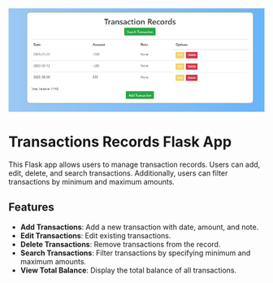 ![Transaction Records Flask App](transactions.JPG)

# Transactions Records Flask App

This Flask app allows users to manage transaction records. Users can add, edit, delete, and search transactions. Additionally, users can filter transactions by minimum and maximum amounts.

## Features

- **Add Transactions**: Add a new transaction with date, amount, and note.
- **Edit Transactions**: Edit existing transactions.
- **Delete Transactions**: Remove transactions from the record.
- **Search Transactions**: Filter transactions by specifying minimum and maximum amounts.
- **View Total Balance**: Display the total balance of all transactions.


